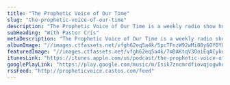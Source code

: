 ```yaml
---
title: "The Prophetic Voice of Our Time"
slug: "the-prophetic-voice-of-our-time"
description: "The Prophetic Voice of Our Time is a weekly radio show hosted by Pastor Cristina Sosso. It airs every Saturday and Sunday on <a href=\"https://am630theword.com/radioshow/2874\" target=\"_blank\">AM 630 the Word</a> in South Texas at 5:00 PM. Join Pastor Cris as she covers a wide range of topics including: The United States of America, prophecy, developing a relationship with Jesus and more. New episodes are added to the podcast every Monday.\n\n\n---\n\n\n\nRevelation 19:10, \"Then I fell at his feet to worship him. But he said to me, “Do not do that; I am a fellow servant of yours and your brethren who hold the testimony of Jesus; worship God. For the testimony of Jesus is the spirit of prophecy.” (NIV)\n\n"
subHeading: "With Pastor Cris"
metaDescription: "The Prophetic Voice of Our Time is a weekly radio show hosted by Pastor Cristina Sosso. It airs every Saturday and Sunday on AM 630 the Word in South Texas. Join Pastor Cris as she covers a wide range of topics including: The United States of America, prophecy, developing a relationship with Jesu..."
albumImage: "//images.ctfassets.net/vfgh62eq5a4k/5pcTFnzW92wMi88y6OY0YU/261f0f4d99d41206fb9da9d7d97d86d1/download.jpg"
featuredImage: "//images.ctfassets.net/vfgh62eq5a4k/7mDAKtqV3OoiEqACykoIa6/4a6d3277b9deb857b30f5735771303fa/59de700b69f6bf000143ec7d_IMG_4878-as-Smart-Object-1-smaller-compressor.jpg"
itunesLink: "https://itunes.apple.com/us/podcast/the-prophetic-voice-of-our-time/id1036387563"
googlePlayLink: "https://play.google.com/music/m/Isik7zncmrdfiovqjogwhofpnam?t=The_Prophetic_Voice_of_Our_Time"
rssFeed: "http://propheticvoice.castos.com/feed"
---
```

